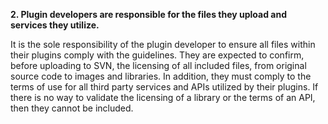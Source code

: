 **2. Plugin developers are responsible for the files they upload and services they utilize.**

It is the sole responsibility of the plugin developer to ensure all files within their plugins comply with the guidelines. They are expected to confirm, before uploading to SVN, the licensing of all included files, from original source code to images and libraries. In addition, they must comply to the terms of use for all third party services and APIs utilized by their plugins. If there is no way to validate the licensing of a library or the terms of an API, then they cannot be included.
